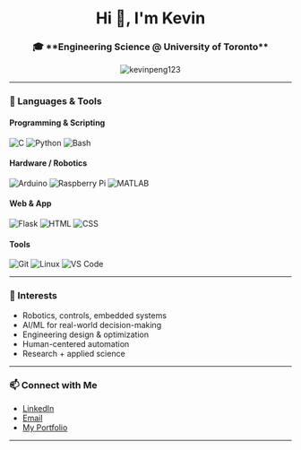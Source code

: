 <h1 align="center">Hi 👋, I'm Kevin</h1>
<h3 align="center">🎓 **Engineering Science @ University of Toronto**  </h3>

<p align="center">
  <img src="https://komarev.com/ghpvc/?username=kevinpeng123&label=Profile%20views&color=blue&style=flat" alt="kevinpeng123" />
</p>

---



### 🔧 Languages & Tools

#### **Programming & Scripting**
![C](https://img.shields.io/badge/C-A8B9CC?style=for-the-badge&logo=c&logoColor=black)
![Python](https://img.shields.io/badge/Python-3776AB?style=for-the-badge&logo=python&logoColor=white)
![Bash](https://img.shields.io/badge/Bash-4EAA25?style=for-the-badge&logo=gnubash&logoColor=white)

#### **Hardware / Robotics**
![Arduino](https://img.shields.io/badge/Arduino-00979D?style=for-the-badge&logo=arduino&logoColor=white)
![Raspberry Pi](https://img.shields.io/badge/Raspberry%20Pi-C51A4A?style=for-the-badge&logo=raspberrypi&logoColor=white)
![MATLAB](https://img.shields.io/badge/MATLAB-ff6c00?style=for-the-badge&logo=mathworks&logoColor=white)

#### **Web & App**
![Flask](https://img.shields.io/badge/Flask-000000?style=for-the-badge&logo=flask&logoColor=white)
![HTML](https://img.shields.io/badge/HTML5-E34F26?style=for-the-badge&logo=html5&logoColor=white)
![CSS](https://img.shields.io/badge/CSS3-1572B6?style=for-the-badge&logo=css3&logoColor=white)

#### **Tools**
![Git](https://img.shields.io/badge/Git-F05032?style=for-the-badge&logo=git&logoColor=white)
![Linux](https://img.shields.io/badge/Linux-FCC624?style=for-the-badge&logo=linux&logoColor=black)
![VS Code](https://img.shields.io/badge/VS%20Code-007ACC?style=for-the-badge&logo=visualstudiocode&logoColor=white)

---

### 🌱 Interests

- Robotics, controls, embedded systems
- AI/ML for real-world decision-making
- Engineering design & optimization
- Human-centered automation
- Research + applied science

---

### 📫 Connect with Me

- [LinkedIn](https://www.linkedin.com/in/kevinpeng123/)
- [Email](mailto:kevin.peng@mail.utoronto.ca)
- [My Portfolio](https://your-portfolio-link.com) <!-- replace if/when you make one -->

---

